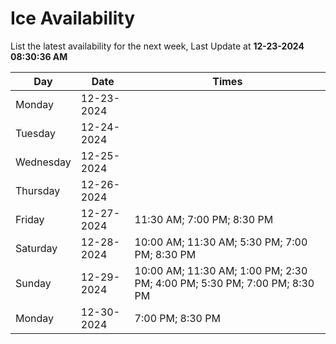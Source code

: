 # Ice Availability

List the latest availability for the next week, Last Update at **12-23-2024 08:30:36 AM**

| Day         | Date        | Times       |
| ----------- | ----------- | ----------- |
|Monday|12-23-2024||
|Tuesday|12-24-2024||
|Wednesday|12-25-2024||
|Thursday|12-26-2024||
|Friday|12-27-2024|11:30 AM; 7:00 PM; 8:30 PM|
|Saturday|12-28-2024|10:00 AM; 11:30 AM; 5:30 PM; 7:00 PM; 8:30 PM|
|Sunday|12-29-2024|10:00 AM; 11:30 AM; 1:00 PM; 2:30 PM; 4:00 PM; 5:30 PM; 7:00 PM; 8:30 PM|
|Monday|12-30-2024|7:00 PM; 8:30 PM|
